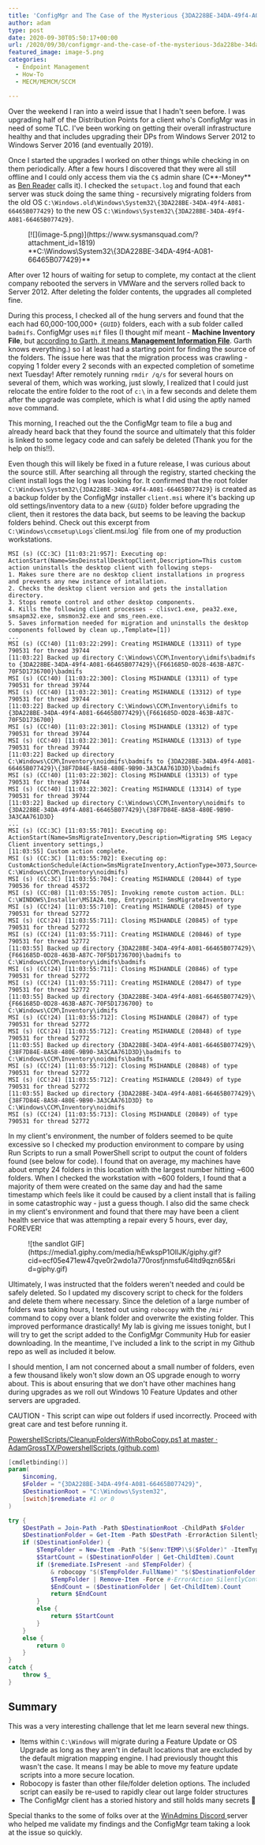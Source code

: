 ```yaml
---
title: 'ConfigMgr and The Case of the Mysterious {3DA228BE-34DA-49f4-A081-66465B077429} Folder'
author: adam
type: post
date: 2020-09-30T05:50:17+00:00
url: /2020/09/30/configmgr-and-the-case-of-the-mysterious-3da228be-34da-49f4-a081-66465b077429-folder/
featured_image: image-5.png
categories:
  - Endpoint Management
  - How-To
  - MECM/MEMCM/SCCM

---
```

Over the weekend I ran into a weird issue that I hadn't seen before. I was upgrading half of the Distribution Points for a client who's ConfigMgr was in need of some TLC. I've been working on getting their overall infrastructure healthy and that includes upgrading their DPs from Windows Server 2012 to Windows Server 2016 (and eventually 2019). 

Once I started the upgrades I worked on other things while checking in on them periodically. After a few hours I discovered that they were all still offline and I could only access them via the `C$` admin share (C**-Money** as [Ben Reader](https://twitter.com/powers_hell) calls it). I checked the `setupact.log` and found that each server was stuck doing the same thing - recursively migrating folders from the old OS `C:\Windows.old\Windows\System32\{3DA228BE-34DA-49f4-A081-66465B077429}` to the new OS `C:\Windows\System32\{3DA228BE-34DA-49f4-A081-66465B077429}`.

<div class="wp-block-image is-style-default">
  <figure class="aligncenter size-full is-resized">[![](image-5.png)](https://www.sysmansquad.com/?attachment_id=1819)<figcaption>**C:\Windows\System32\{3DA228BE-34DA-49f4-A081-66465B077429}**</figcaption></figure>
</div>

After over 12 hours of waiting for setup to complete, my contact at the client company rebooted the servers in VMWare and the servers rolled back to Server 2012. After deleting the folder contents, the upgrades all completed fine.

During this process, I checked all of the hung servers and found that the each had 60,000-100,000+ `{GUID}` folders, each with a sub folder called `badmifs`. ConfigMgr uses `mif` files (I thought mif meant - **Machine Inventory File**, but [according to Garth, it means **Management Information File**](https://www.enhansoft.com/what-is-a-management-information-format-mif-file/). Garth knows everything.) so I at least had a starting point for finding the source of the folders. The issue here was that the migration process was crawling - copying 1 folder every 2 seconds with an expected completion of sometime next Tuesday! After remotely running `rmdir /q/s` for several hours on several of them, which was working, just slowly, I realized that I could just relocate the entire folder to the root of `c:\` in a few seconds and delete them after the upgrade was complete, which is what I did using the aptly named `move` command.

This morning, I reached out the the ConfigMgr team to file a bug and already heard back that they found the source and ultimately that this folder is linked to some legacy code and can safely be deleted (Thank you for the help on this!!). 

Even though this will likely be fixed in a future release, I was curious about the source still. After searching all through the registry, started checking the client install logs the log I was looking for. It confirmed that the root folder `C:\Windows\System32\{3DA228BE-34DA-49f4-A081-66465B077429}` is created as a backup folder by the ConfigMgr installer `client.msi` where it's backing up old settings/inventory data to a new `{GUID}` folder before upgrading the client, then it restores the data back, but seems to be leaving the backup folders behind. Check out this excerpt from `C:\Windows\ccmsetup\Logs`\`client.msi.log` file from one of my production workstations.


```text
MSI (s) (CC:3C) [11:03:21:957]: Executing op: ActionStart(Name=SmsDeinstallDesktopClient,Description=This custom action uninstalls the desktop client with following steps-
1. Makes sure there are no desktop client installations in progress and prevents any new instance of intallation.
2. Checks the desktop client version and gets the installation directory.
3. Stops remote control and other desktop components.
4. Kills the following client processes - clisvc1.exe, pea32.exe, smsapm32.exe, smsmon32.exe and sms_reen.exe.
5. Saves information needed for migration and uninstalls the desktop components followed by clean up.,Template=[1])
...
MSI (s) (CC!40) [11:03:22:299]: Creating MSIHANDLE (13311) of type 790531 for thread 39744
[11:03:22] Backed up directory C:\Windows\CCM\Inventory\idmifs\badmifs to {3DA228BE-34DA-49f4-A081-66465B077429}\{F661685D-0D28-463B-A87C-70F5D1736700}\badmifs
MSI (s) (CC!40) [11:03:22:300]: Closing MSIHANDLE (13311) of type 790531 for thread 39744
MSI (s) (CC!40) [11:03:22:301]: Creating MSIHANDLE (13312) of type 790531 for thread 39744
[11:03:22] Backed up directory C:\Windows\CCM\Inventory\idmifs to {3DA228BE-34DA-49f4-A081-66465B077429}\{F661685D-0D28-463B-A87C-70F5D1736700}
MSI (s) (CC!40) [11:03:22:301]: Closing MSIHANDLE (13312) of type 790531 for thread 39744
MSI (s) (CC!40) [11:03:22:301]: Creating MSIHANDLE (13313) of type 790531 for thread 39744
[11:03:22] Backed up directory C:\Windows\CCM\Inventory\noidmifs\badmifs to {3DA228BE-34DA-49f4-A081-66465B077429}\{38F7D84E-8A58-480E-9B90-3A3CAA761D3D}\badmifs
MSI (s) (CC!40) [11:03:22:302]: Closing MSIHANDLE (13313) of type 790531 for thread 39744
MSI (s) (CC!40) [11:03:22:302]: Creating MSIHANDLE (13314) of type 790531 for thread 39744
[11:03:22] Backed up directory C:\Windows\CCM\Inventory\noidmifs to {3DA228BE-34DA-49f4-A081-66465B077429}\{38F7D84E-8A58-480E-9B90-3A3CAA761D3D}
... 
MSI (s) (CC:3C) [11:03:55:701]: Executing op: ActionStart(Name=SmsMigrateInventory,Description=Migrating SMS Legacy Client inventory settings,)
[11:03:55] Custom action complete.
MSI (s) (CC:3C) [11:03:55:702]: Executing op: CustomActionSchedule(Action=SmsMigrateInventory,ActionType=3073,Source=BinaryData,Target=SmsMigrateInventory,CustomActionData=C:\Windows\CCM\Inventory\idmifs
C:\Windows\CCM\Inventory\noidmifs)
MSI (s) (CC:3C) [11:03:55:704]: Creating MSIHANDLE (20844) of type 790536 for thread 45372
MSI (s) (CC:08) [11:03:55:705]: Invoking remote custom action. DLL: C:\WINDOWS\Installer\MSIA2A.tmp, Entrypoint: SmsMigrateInventory
MSI (s) (CC!24) [11:03:55:710]: Creating MSIHANDLE (20845) of type 790531 for thread 52772
MSI (s) (CC!24) [11:03:55:711]: Closing MSIHANDLE (20845) of type 790531 for thread 52772
MSI (s) (CC!24) [11:03:55:711]: Creating MSIHANDLE (20846) of type 790531 for thread 52772
[11:03:55] Backed up directory {3DA228BE-34DA-49f4-A081-66465B077429}\{F661685D-0D28-463B-A87C-70F5D1736700}\badmifs to C:\Windows\CCM\Inventory\idmifs\badmifs
MSI (s) (CC!24) [11:03:55:711]: Closing MSIHANDLE (20846) of type 790531 for thread 52772
MSI (s) (CC!24) [11:03:55:711]: Creating MSIHANDLE (20847) of type 790531 for thread 52772
[11:03:55] Backed up directory {3DA228BE-34DA-49f4-A081-66465B077429}\{F661685D-0D28-463B-A87C-70F5D1736700} to C:\Windows\CCM\Inventory\idmifs
MSI (s) (CC!24) [11:03:55:712]: Closing MSIHANDLE (20847) of type 790531 for thread 52772
MSI (s) (CC!24) [11:03:55:712]: Creating MSIHANDLE (20848) of type 790531 for thread 52772
[11:03:55] Backed up directory {3DA228BE-34DA-49f4-A081-66465B077429}\{38F7D84E-8A58-480E-9B90-3A3CAA761D3D}\badmifs to C:\Windows\CCM\Inventory\noidmifs\badmifs
MSI (s) (CC!24) [11:03:55:712]: Closing MSIHANDLE (20848) of type 790531 for thread 52772
MSI (s) (CC!24) [11:03:55:712]: Creating MSIHANDLE (20849) of type 790531 for thread 52772
[11:03:55] Backed up directory {3DA228BE-34DA-49f4-A081-66465B077429}\{38F7D84E-8A58-480E-9B90-3A3CAA761D3D} to C:\Windows\CCM\Inventory\noidmifs
MSI (s) (CC!24) [11:03:55:713]: Closing MSIHANDLE (20849) of type 790531 for thread 52772
```


In my client's environment, the number of folders seemed to be quite excessive so I checked my production environment to compare by using Run Scripts to run a small PowerShell script to output the count of folders found (see below for code). I found that on average, my machines have about empty 24 folders in this location with the largest number hitting ~600 folders. When I checked the workstation with ~600 folders, I found that a majority of them were created on the same day and had the same timestamp which feels like it could be caused by a client install that is failing in some catastrophic way - just a guess though. I also did the same check in my client's environment and found that there may have been a client health service that was attempting a repair every 5 hours, ever day, FOREVER!

<div class="wp-block-image is-style-default">
  <figure class="aligncenter is-resized">![the sandlot GIF](https://media1.giphy.com/media/hEwkspP1OllJK/giphy.gif?cid=ecf05e471ew47qve0r2wdo1a770rosfjnmsfu64ltd9qzn65&rid=giphy.gif)</figure>
</div>

Ultimately, I was instructed that the folders weren't needed and could be safely deleted. So I updated my discovery script to check for the folders and delete them where necessary. Since the deletion of a large number of folders was taking hours, I tested out using `robocopy` with the `/mir` command to copy over a blank folder and overwrite the existing folder. This improved performance drastically! My lab is giving me issues tonight, but I will try to get the script added to the ConfigMgr Community Hub for easier downloading. In the meantime, I've included a link to the script in my Github repo as well as included it below.

I should mention, I am not concerned about a small number of folders, even a few thousand likely won't slow down an OS upgrade enough to worry about. This is about ensuring that we don't have other machines hang during upgrades as we roll out Windows 10 Feature Updates and other servers are upgraded.

<p class="has-pale-pink-background-color has-background">
  CAUTION - This script can wipe out folders if used incorrectly. Proceed with great care and test before running it.
</p>

[PowershellScripts/CleanupFoldersWithRoboCopy.ps1 at master · AdamGrossTX/PowershellScripts (github.com)](https://github.com/AdamGrossTX/PowershellScripts/blob/master/ConfigMgr/Troubleshooting/CleanupFoldersWithRoboCopy.ps1)


```powershell
[cmdletbinding()]
param(
    $incoming,
    $Folder = "{3DA228BE-34DA-49f4-A081-66465B077429}",
    $DestinationRoot = "C:\Windows\System32",
    [switch]$remediate #1 or 0
)

try {
    $DestPath = Join-Path -Path $DestinationRoot -ChildPath $Folder
    $DestinationFolder = Get-Item -Path $DestPath -ErrorAction SilentlyContinue
    if ($DestinationFolder) {
        $TempFolder = New-Item -Path "$($env:TEMP)\$($Folder)" -ItemType Directory -Force
        $StartCount = ($DestinationFolder | Get-ChildItem).Count
        if ($remediate.IsPresent -and $TempFolder) {
            & robocopy "$($TempFolder.FullName)" "$($DestinationFolder.FullName.ToString())" /mir /r:0 /w:0 /e | Out-Null
            $TempFolder | Remove-Item -Force #-ErrorAction SilentlyContinue
            $EndCount = ($DestinationFolder | Get-ChildItem).Count
            return $EndCount
        }
        else {
            return $StartCount
        }
    }
    else {
        return 0
    }
}
catch {
    throw $_
}
```


## Summary

This was a very interesting challenge that let me learn several new things.

  * Items within `C:\Windows` will migrate during a Feature Update or OS Upgrade as long as they aren't in default locations that are excluded by the default migration mapping engine. I had previously thought this wasn't the case. It means I may be able to move my feature update scripts into a more secure location.
  * Robocopy is faster than other file/folder deletion options. The included script can easily be re-used to rapidly clear out large folder structures
  * The ConfigMgr client has a storied history and still holds many secrets 🙂

Special thanks to the some of folks over at the [WinAdmins Discord ](http://aka.ms/WinAdmins)server who helped me validate my findings and the ConfigMgr team taking a look at the issue so quickly.


